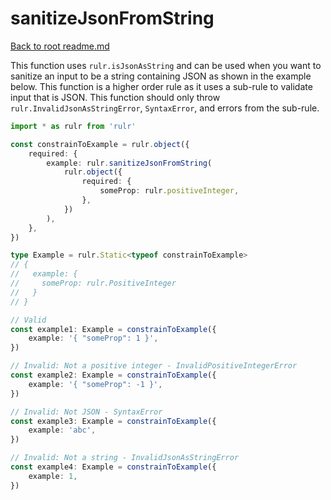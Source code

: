 # sanitizeJsonFromString

[Back to root readme.md](../../../readme.md)

This function uses `rulr.isJsonAsString` and can be used when you want to sanitize an input to be a string containing JSON as shown in the example below. This function is a higher order rule as it uses a sub-rule to validate input that is JSON. This function should only throw `rulr.InvalidJsonAsStringError`, `SyntaxError`, and errors from the sub-rule.

```ts
import * as rulr from 'rulr'

const constrainToExample = rulr.object({
	required: {
		example: rulr.sanitizeJsonFromString(
			rulr.object({
				required: {
					someProp: rulr.positiveInteger,
				},
			})
		),
	},
})

type Example = rulr.Static<typeof constrainToExample>
// {
//   example: {
//     someProp: rulr.PositiveInteger
//   }
// }

// Valid
const example1: Example = constrainToExample({
	example: '{ "someProp": 1 }',
})

// Invalid: Not a positive integer - InvalidPositiveIntegerError
const example2: Example = constrainToExample({
	example: '{ "someProp": -1 }',
})

// Invalid: Not JSON - SyntaxError
const example3: Example = constrainToExample({
	example: 'abc',
})

// Invalid: Not a string - InvalidJsonAsStringError
const example4: Example = constrainToExample({
	example: 1,
})
```
